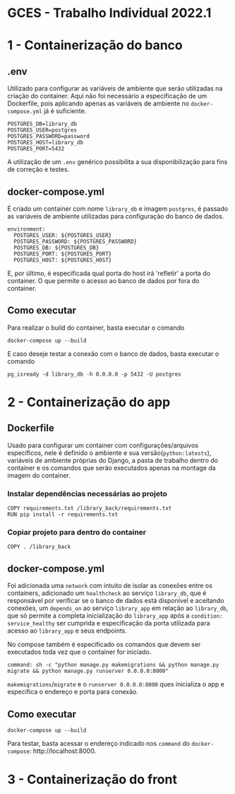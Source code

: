 # GCES - Trabalho Individual 2022.1

# 1 - Containerização do banco

## .env
Utilizado para configurar as variáveis de ambiente que serão utilizadas na criação do container.
Aqui não foi necessário a especificação de um Dockerfile, pois aplicando apenas as variáveis de ambiente no ````docker-compose.yml```` já é suficiente.

```
POSTGRES_DB=library_db
POSTGRES_USER=postgres
POSTGRES_PASSWORD=password
POSTGRES_HOST=library_db
POSTGRES_PORT=5432
```

A utilização de um ```.env``` genérico possibilita a sua disponibilização para fins de correção e testes.

## docker-compose.yml
É criado um container com nome ```library_db``` e imagem ```postgres```, é passado as variáveis de ambiente utilizadas para configuração do banco de dados.

```
environment:
  POSTGRES_USER: ${POSTGRES_USER}
  POSTGRES_PASSWORD: ${POSTGRES_PASSWORD}
  POSTGRES_DB: ${POSTGRES_DB}
  POSTGRES_PORT: ${POSTGRES_PORT}
  POSTGRES_HOST: ${POSTGRES_HOST}
```

E, por último, é especificada qual porta do host irá 'refletir' a porta do container. O que permite o acesso ao banco de dados por fora do container.

## Como executar

Para realizar o build do container, basta executar o comando 

```
docker-compose up --build
```
E caso deseje testar a conexão com o banco de dados, basta executar o comando

```
pg_isready -d library_db -h 0.0.0.0 -p 5432 -U postgres
```

# 2 - Containerização do app

## Dockerfile

Usado para configurar um container com configurações/arquivos específicos, nele é definido o ambiente e sua versão(````python:latests````), variáveis de ambiente próprias do Django, a pasta de trabalho dentro do container e os comandos que serão executados apenas na montage da imagem do container.

### Instalar dependências necessárias ao projeto
```
COPY requirements.txt /library_back/requirements.txt
RUN pip install -r requirements.txt
```

### Copiar projeto para dentro do container
```
COPY . /library_back
```

## docker-compose.yml
Foi adicionada uma ```network``` com intuito de isolar as conexões entre os containers, adicionado um ```healthcheck``` ao serviço ```library_db```, que é responsável por verificar se o banco de dados está disponível e aceitando conexões,  um ```depends_on``` ao serviço ```library_app``` em relação ao ``````library_db``````, que só permite a completa inicialização do ```library_app``` após a ```condition: service_healthy``` ser cumprida e especificação da porta utilizada para acesso ao ```library_app``` e seus endpoints.

No compose também é especificado os comandos que devem ser executados toda vez que o container for iniciado.

```
command: sh -c "python manage.py makemigrations && python manage.py migrate && python manage.py runserver 0.0.0.0:8000"
```
````makemigrations````/````migrate```` e o ```runserver 0.0.0.0:8000``` ques inicializa o app e especifica o endereço e porta para conexão.

## Como executar
```
docker-compose up --build
```

Para testar, basta acessar o endereço indicado nos ```command``` do ```docker-compose```: http://localhost:8000.

# 3 - Containerização do front